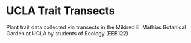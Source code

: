 # UCLA Trait Transects

Plant trait data collected via transects in the Mildred E. Mathias Botanical Garden at UCLA by students of Ecology (EEB122)
